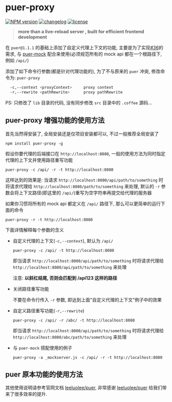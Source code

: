 # puer-proxy

[![NPM version][npm-image]][npm-url] [![changelog][changelog-image]][changelog-url] [![license][license-image]][license-url]

[npm-image]: https://img.shields.io/npm/v/puer-proxy.svg?style=flat-square
[npm-url]: https://npmjs.org/package/puer-proxy
[license-image]: https://img.shields.io/badge/License-MIT-blue.svg?style=flat-square
[license-url]: https://github.com/ufologist/puer-proxy/blob/master/LICENSE
[changelog-image]: https://img.shields.io/badge/CHANGE-LOG-blue.svg?style=flat-square
[changelog-url]: https://github.com/ufologist/puer-proxy/blob/master/CHANGELOG.md

> __more than a live-reload server , built for efficient frontend development__

在 `puer@1.1.1` 的基础上添加了自定义代理上下文的功能, 主要是为了实现[#36](https://github.com/leeluolee/puer/issues/36 "能否让代理功能和静态服务功能同时开启?")的需求, 与 [puer-mock](https://github.com/ufologist/puer-mock) 配合来使用(必须规范所有的 mock api 都在一个根路径下, 例如 `/api/`)

添加了如下命令行参数(都是针对代理功能的), 为了不与原来的 `puer` 冲突, 修改命令为: `puer-proxy`

```bash
  -c,--context <proxyContext>     proxy context
  -r,--rewrite <pathRewrite>      proxy pathRewrite
```

PS: 只修改了 `lib` 目录的代码, 没有同步修改 `src` 目录中的 `.coffee` 源码...

## puer-proxy 增强功能的使用方法

首先当然得安装了, 全局安装还是仅项目安装都可以, 不过一般推荐全局安装了

```shell
npm install puer-proxy -g
```

假设你要代理的后端接口在 `http://localhost:8080`, 一般的使用方法为同时指定代理的上下文并使用路径重写功能

```shell
puer-proxy -c /api/ -r -t http://localhost:8080
```

这样达到的效果是: 当请求 `http://localhost:8000/api/path/to/something` 时将请求代理给 `http://localhost:8080/path/to/something` 来处理, 默认的 `-r` 参数会将上下文路径(即这里的 `/api/`)重写为空字符串再提交给代理的服务器

如果你习惯将所有的 mock api 都定义在 `/api/` 路径下, 那么可以更简单的运行下面的命令

```shell
puer-proxy -r -t http://localhost:8080
```

下面详情解释每个参数的含义

* 自定义代理的上下文(`-c,--context`), 默认为 `/api/`

  ```shell
  puer-proxy -c /api/ -t http://localhost:8080
  ```

  即当请求 `http://localhost:8000/api/path/to/something` 时将请求代理给 `http://localhost:8080/api/path/to/something` 来处理

  注意: **以斜杠结尾, 否则会匹配到 /api123 这样的路径**
* 关闭路径重写功能

  不要在命令行传入 `-r` 参数, 即达到上面"自定义代理的上下文"例子中的效果
* 自定义路径重写功能(`-r,--rewrite`)

  ```shell
  puer-proxy -c /api/ -r /abc/ -t http://localhost:8080
  ```

  即当请求 `http://localhost:8000/api/path/to/something` 时将请求代理给 `http://localhost:8080/abc/path/to/something` 来处理
* 与 `puer-mock` 搭配使用的例子

  ```shell
  puer-proxy -a _mockserver.js -c /api/ -r -t http://localhost:8080
  ```

## puer 原本功能的使用方法

其他使用说明请参考官网文档 [leeluolee/puer](https://github.com/leeluolee/puer), 非常感谢 [leeluolee/puer](https://github.com/leeluolee/puer) 给我们带来了很多效率的提升.